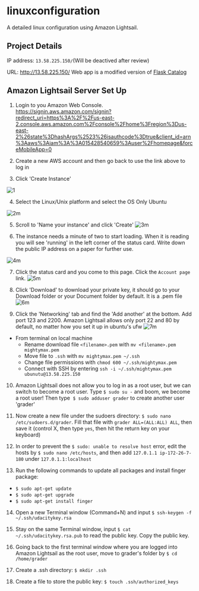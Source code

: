 # linuxconfiguration
A detailed linux configuration using Amazon Lightsail.

## Project Details
IP address: ```13.58.225.150/```(Will be deactived after review)

URL: http://13.58.225.150/
Web app is a modified version of [Flask Catalog](https://github.com/lashleykeith/MapApp)

## Amazon Lightsail Server Set Up
1. Login to you Amazon Web Console. https://signin.aws.amazon.com/signin?redirect_uri=https%3A%2F%2Fus-east-2.console.aws.amazon.com%2Fconsole%2Fhome%3Fregion%3Dus-east-2%26state%3DhashArgs%2523%26isauthcode%3Dtrue&client_id=arn%3Aaws%3Aiam%3A%3A015428540659%3Auser%2Fhomepage&forceMobileApp=0

2.  Create a new AWS account and then go back to use the link above to log in

3.  Click 'Create Instance'

![1](https://user-images.githubusercontent.com/21030885/38419742-7f5bdd56-39dc-11e8-993b-d11a07731f41.jpg)

4.  Select the Linux/Unix platform and select the OS Only Ubuntu

![2m](https://user-images.githubusercontent.com/21030885/38419774-9d50cfce-39dc-11e8-8bc4-e473782db92b.jpg)

5.  Scroll to 'Name your instance' and click 'Create'
![3m](https://user-images.githubusercontent.com/21030885/38419792-b267820e-39dc-11e8-8356-b788fe99c1ff.jpg)

6.  The instance needs a minute of two to start loading.  When it is reading you will see 'running' in the left corner of the status card.  Write down the public IP address on a paper for further use.

![4m](https://user-images.githubusercontent.com/21030885/38419919-23427628-39dd-11e8-82c4-e6bf635ef801.jpg)

7.  Click the status card and you come to this page.  Click the `Account page` link.
![5m](https://user-images.githubusercontent.com/21030885/38419928-27ce0928-39dd-11e8-875f-44bddb3d6b1b.jpg)

8.  Click 'Download' to download your private key, it should go to your Download folder or your Document folder by default.  It is a .pem file
![6m](https://user-images.githubusercontent.com/21030885/38419959-3f5f581c-39dd-11e8-978d-e9cd738ba0c0.jpg)

9. Click the 'Networking' tab and find the 'Add another' at the bottom. Add port 123 and 2200. Amazon Lightsail allows only port 22 and 80 by default, no matter how you set it up in ubuntu's ufw
![7m](https://user-images.githubusercontent.com/21030885/38419975-45795784-39dd-11e8-947b-9241cc389ef6.jpg)
  - From terminal on local machine
    - Rename download file `<filename>.pem` with `mv <filename>.pem mightymax.pem`
    - Move file to `.ssh` with `mv mightymax.pem ~/.ssh`
    - Change file permissions with `chmod 600 ~/.ssh/mightymax.pem`
    - Connect with SSH by entering `ssh -i ~/.ssh/mightymax.pem ubunutu@13.58.225.150`
    
10. Amazon Lightsail does not allow you to log in as a root user, but we can switch to become a root user. Type `$ sudo su -` and boom, we become a root user! Then type  `$ sudo adduser grader` to create another user 'grader'

11.  Now create a new file under the sudoers directory: `$ sudo nano /etc/sudoers.d/grader`. Fill that file with `grader ALL=(ALL:ALL) ALL`, then save it (control X, then type `yes`, then hit the return key on your keyboard)

12.  In order to prevent the `$ sudo: unable to resolve host` error, edit the hosts by `$ sudo nano /etc/hosts`, and then add `127.0.1.1 ip-172-26-7-180` under `127.0.1.1:localhost`

13.  Run the following commands to update all packages and install finger package:
- `$ sudo apt-get update`
- `$ sudo apt-get upgrade`
- `$ sudo apt-get install finger`

14.   Open a new Terminal window (Command+N) and input `$ ssh-keygen -f ~/.ssh/udacitykey.rsa`

15.  Stay on the same Terminal window, input `$ cat ~/.ssh/udacitykey.rsa.pub` to read the public key. Copy the public key.

16.  Going back to the first terminal window where you are logged into Amazon Lightsail as the root user, move to grader's folder by `$ cd /home/grader`

17.  Create a .ssh directory: `$ mkdir .ssh`

18.  Create a file to store the public key: `$ touch .ssh/authorized_keys`
